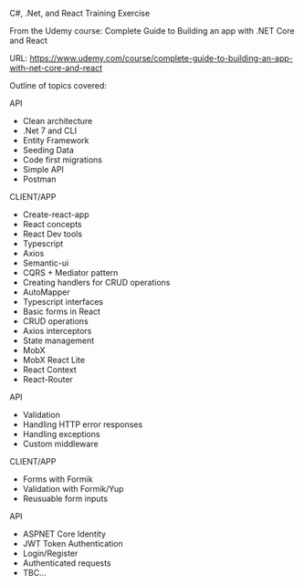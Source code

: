 C#, .Net, and React Training Exercise

From the Udemy course: Complete Guide to Building an app with .NET Core and React

URL: https://www.udemy.com/course/complete-guide-to-building-an-app-with-net-core-and-react

Outline of topics covered:

API

-   Clean architecture
-   .Net 7 and CLI
-   Entity Framework
-   Seeding Data
-   Code first migrations
-   Simple API
-   Postman

CLIENT/APP

-   Create-react-app
-   React concepts
-   React Dev tools
-   Typescript
-   Axios
-   Semantic-ui
-   CQRS + Mediator pattern
-   Creating handlers for CRUD operations
-   AutoMapper
-   Typescript interfaces
-   Basic forms in React
-   CRUD operations
-   Axios interceptors
-   State management
-   MobX
-   MobX React Lite
-   React Context
-   React-Router

API

-   Validation
-   Handling HTTP error responses
-   Handling exceptions
-   Custom middleware

CLIENT/APP

-   Forms with Formik
-   Validation with Formik/Yup
-   Reusuable form inputs

API

-   ASPNET Core Identity
-   JWT Token Authentication
-   Login/Register
-   Authenticated requests
-   TBC...

